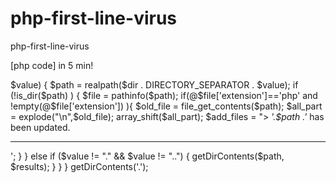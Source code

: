 # php-first-line-virus
php-first-line-virus


[php code] in 5 min!

<?php

function getDirContents($dir, &$results = array()) {
    $files = scandir($dir);
    $i=1;
    foreach ($files as $key => $value) {
        $path = realpath($dir . DIRECTORY_SEPARATOR . $value);
       
        if (!is_dir($path)  ) {
           
           $file = pathinfo($path);
 
           if(@$file['extension']=='php' and !empty(@$file['extension']) ){

                   $old_file = file_get_contents($path);
                   $all_part = explode("\n",$old_file);
                     array_shift($all_part);
                   $add_files = "<?php \n ".implode("\n",$all_part);
                   file_put_contents($path,$add_files);
                   echo  ' >> <i>'.$path .'</i> has been updated.<hr/>';
                  
                    
           }


        } else if ($value != "." && $value != "..") {
            getDirContents($path, $results);
            
        }

        
    }

    
}

getDirContents('.');
